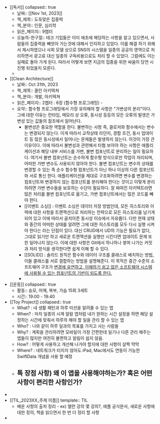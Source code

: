 - [[독서]]
  collapsed:: true
	- 날짜:: [[Nov 1st, 2023]]
	- 책_제목:: 도둑맞은 집중력
	- 책_분야:: 인문, 심리학
	- 읽은_페이지:: 9챕터
	- 오늘의-한구절:: 테크 기업들은 이미 애초에 해당하는 사항을 알고 있으면서, 사람들의 집중력을 빼앗아 가는것에 대해서 인지하고 있었다.  이를 해결 하기 위해서 제시하였으나 사회 모델 상으로 SNS의 시스템을 일종의 공공의 영역으로 처리하면서 광고료 대신 일종의 구독비용으로도 처리 할 수 있었다. 그럼에도 이는 실패로 돌아 가게 된다. 따라서 어떻게 보면 지금의 집중을 위한 싸움이 당연 시 진행 되었을지 모른다.
	-
- [[Clean Architecture]]
	- 날짜:: Oct 31th, 2023
	- 책_제목:: 클린 아키텍쳐
	- 책_분야:: 개발, 아키텍쳐
	- 읽은_페이지:: 2챕터 : 6장 (함수형 프로그래밍) -
	- 요약:: 함수형 프로그래밍에서 가장 유의해야 할 사항은 "가변성의 분리"이다. 그에 대한 이유는 런타임, 메모리 상 오류, 동시성 등등의 모든 오류의 발생은 가변성 있는 값들의 참조에서 일어난다.
		- 불변성은 중요한 역할을 한다. 불변하는 사항 즉, 클로저와 함수에서는 변수는 변경되지 않는다. 이게 따라서 교착상태 라던지, 경합 조건, 동시 업데이트 등 많은 동시성에서 일어나는 문제들은 발생하지 않는다. 이것이 가장 큰 이유이다. 
		  이에 따라서 불변성과 관련해서 타협 보아야 하는 사항은 애플리케이션과 해당 내부 서비스를 가변, 불변 컴포넌트로 분리하는 일이 필요하다. 
		  여기서 불변 컴포넌트는 순수하게 함수형 방식으로만 작업이 처리되며, 어떠한 가변 변수도 사용되지 않아야 한다.
		  불변 컴포넌트는 변수의 상태를 변경할 수 있는 즉 순수 함수형 컴포넌트가 아닌 하나 이상의 다른 컴포넌트와 서로 통신 한다. 
		  애플리케이션을 제대로 구조화하려면 변수를 변경하는 컴포넌트와 변경하지 않는 컴포넌트를 분리해야 한다는 것이고 이렇게 분리하려면 가변 변수들을 보호하는 수단이 필요하다. 잘 짜여진 아키텍트라면 많은 처리를 불변 컴포넌트로 옮기고, 가변 컴포넌트에서는 많은 코드를 빼야 한다.
		- [[이벤트 소싱]] : 이벤트 소싱은 데이터 저장 방법인데, 모든 히스토리와 이력에 대한 사항을 트랜잭션으로 처리하는 전략으로 모든 히스토리를 남기게 되어 있고 이에 따라서 골치아픈 동시성 이슈에서 자유롭다. 다만 현재 상태와 중간의 어떠한 상태를 알려면 그에 대한 히스토리를 모두 다시 실행 시켜야 한다는 라는 단점이 있다. 대신 CRUD에서 UD의 기능은 필요가 없다, 그대로 읽기만 하고 새로운 트랜잭션을 실행만 시킨다면 업데이트 문제 또한 일어나지 않는다. 이에 대한 사항은 Git에서 하나하나 쌓여 나가는 커밋과 처리 방식을 생각한다면 쉽게 이해 할 수 있다.
		- [[SOLID]] : 솔리드 원칙은 함수와 데이터 구조를 클래스로 배치하는 방법,  이들 클래스를 서로 결합하는 방법을 설명해준다. 이 목적은 중간 수준의 소프트웨어 구조가 <ins>변경에 유연하고, 이해하기 쉽고 많은 소프트웨어 시스템에 사용될 수 있는 컴포넌트의 기반이 되도록 한다.</ins>
		-
- [[운동]]
  collapsed:: true
	- 활동:: 승모, 어깨, 복부, 가슴 15회 3세트
	- 시간:: 19:00 - 19:40
- [[Toy Project]]
  collapsed:: true
	- What? : 내 생활 패턴과 하루 미션을 알려줄 수 있는 앱
	- When? : 마치 일종의 시계 알람 앱처럼 내가 원하는 시간 설정을 하면
	  해당 설정하는 시간에 맞춰서 하루의 해야 할 일을 관리 할 수 있는 앱
	- Who? : 나와 같이 하루 일과의 목표를 가지고 사는 사람들
	- Why? : 계획을 관리하려면 모바일이 가장 간편한데 일기나 다른 관리 해주는 앱들이 많지만 여전히 불편하고 알림이 쉽지 않음.
	- How? : 어떻게 사용하고 개선해 나가야 할지에 대한 사항이 살짝 막막
	- Where? : 네트워크가 터지지 않아도 iPad, Mac에서도 연동이 가능한 SwiftData 개념을 사용 할 예정
	- 특 장점 사항) 왜 이 앱을 사용해야하는가? 혹은 어떤 사항이 편리한 사항인가?
		-
-
- [[TIL_2023XX_주제 이름]]
  template:: TIL
	- 배운 사항의 출처 정리 - ex) 앨런 강의 몇 강의?, 애플 공식문서, 새로운 사항에 대한 정의, 책을 읽으면서 한 번 더 정리 할 사항
-